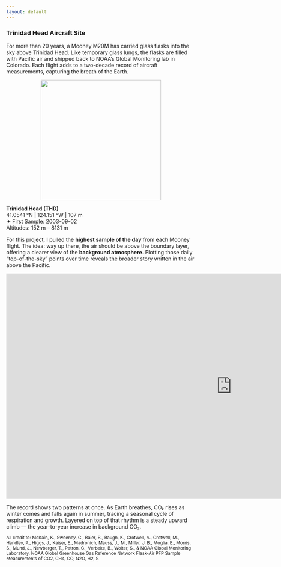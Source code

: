 ```yaml
---
layout: default
---
```

### Trinidad Head Aircraft Site 

For more than 20 years, a Mooney M20M has carried glass flasks into the sky above Trinidad Head. Like temporary glass lungs, the flasks are filled with Pacific air and shipped back to NOAA’s Global Monitoring lab in Colorado. Each flight adds to a two-decade record of aircraft measurements, capturing the breath of the Earth. 

<p align="center">
  <img src="https://hellafolk.github.io/img/clouds.jpeg" width="320">
</p>

**Trinidad Head (THD)**  
41.0541 °N | 124.151 °W | 107 m  
✈ First Sample: 2003-09-02  
Altitudes: 152 m – 8131 m  

For this project, I pulled the **highest sample of the day** from each Mooney flight. The idea: way up there, the air should be above the boundary layer, offering a clearer view of the **background atmosphere**. Plotting those daily “top-of-the-sky” points over time reveals the broader story written in the air above the Pacific. 

<iframe src="https://hellafolk.github.io/img/top_profile_co2.html" width="1200" height="600" style="border:0" loading="lazy"></iframe>

The record shows two patterns at once. As Earth breathes, CO₂ rises as winter comes and falls again in summer, tracing a seasonal cycle of respiration and growth. Layered on top of that rhythm is a steady upward climb — the year-to-year increase in background CO₂.  


<small>
All credit to: McKain, K., Sweeney, C., Baier, B., Baugh, K., Crotwell, A., Crotwell, M., Handley, P., Higgs, J., Kaiser, E., Madronich, Mauss, J., M., Miller, J. B., Moglia, E., Morris, S., Mund, J., Newberger, T., Petron, G., Verbeke, B., Wolter, S., & NOAA Global Monitoring Laboratory. NOAA Global Greenhouse Gas Reference Network Flask-Air PFP Sample Measurements of CO2, CH4, CO, N2O, H2, S

